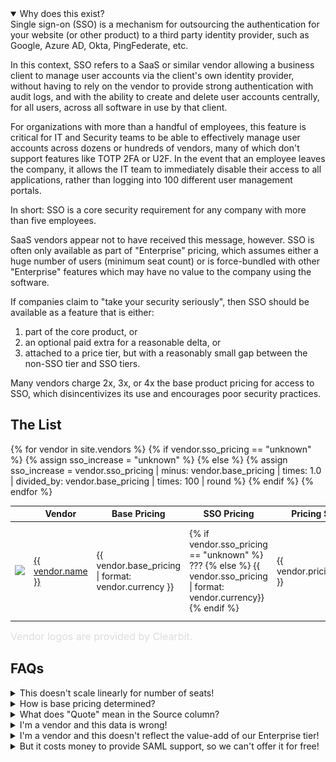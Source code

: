 ---
---


<details open>
<summary>
Why does this exist?
</summary>
Single sign-on (SSO) is a mechanism for outsourcing the authentication for your website (or other product) to a third party identity provider, such as Google, Azure AD, Okta, PingFederate, etc.

In this context, SSO refers to a SaaS or similar vendor allowing a business client to manage user accounts via the client's own identity provider, without having to rely on the vendor to provide strong authentication with audit logs, and with the ability to create and delete user accounts centrally, for all users, across all software in use by that client.

For organizations with more than a handful of employees, this feature is critical for IT and Security teams to be able to effectively manage user accounts across dozens or hundreds of vendors, many of which don't support features like TOTP 2FA or U2F. In the event that an employee leaves the company, it allows the IT team to immediately disable their access to all applications, rather than logging into 100 different user management portals.

In short: SSO is a core security requirement for any company with more than five employees.

SaaS vendors appear not to have received this message, however. SSO is often only available as part of "Enterprise" pricing, which assumes either a huge number of users (minimum seat count) or is force-bundled with other "Enterprise" features which may have no value to the company using the software.

If companies claim to "take your security seriously", then SSO should be available as a feature that is either:

1. part of the core product, or
1. an optional paid extra for a reasonable delta, or
1. attached to a price tier, but with a reasonably small gap between the non-SSO tier and SSO tiers.

Many vendors charge 2x, 3x, or 4x the base product pricing for access to SSO, which disincentivizes its use and encourages poor security practices.
</details>

## The List

<table class="sortable">
  <thead>
    <tr>
      <th class="sorttable_nosort"></th>
      <th>Vendor</th>
      <th>Base Pricing</th>
      <th>SSO Pricing</th>
      <th>Pricing Scheme</th>
      <th>Increase</th>
      <th>Notes</th>
      <th>Source</th>
      <th>Updated</th>
      <th class="sorttable_nosort"></th>
    </tr>
  </thead>
  <tbody>
    {% for vendor in site.vendors %}
      {% if vendor.sso_pricing == "unknown" %}
        {% assign sso_increase = "unknown" %}
      {% else %}
        {% assign sso_increase = vendor.sso_pricing | minus: vendor.base_pricing | times: 1.0 | divided_by: vendor.base_pricing | times: 100 | round %}
      {% endif %}
      <tr>
        <td class="actions">
          <img src="https://logo.clearbit.com/{{ vendor.vendor_url | remove: "www." | split: '//' | last | split: '/' | first }}?size=20" />
        </td>
        <td><a href="{{ vendor.vendor_url }}" target="_blank">{{ vendor.name }}</a></td>
        <td sorttable_customkey="{{ vendor.base_pricing }}">{{ vendor.base_pricing | format: vendor.currency }}</td>
        <td sorttable_customkey="{{ vendor.sso_pricing }}">
          {% if vendor.sso_pricing == "unknown" %}
            ???
          {% else %}
            {{ vendor.sso_pricing | format: vendor.currency}}
          {% endif %}
        </td>
        <td>{{ vendor.pricing_scheme }}</td>
        <td sorttable_customkey="{{ sso_increase }}">
          {% if sso_increase == "unknown" %}
            ???
          {% else %}
            {{ sso_increase }}%
          {% endif %}
        </td>
        <td style="font-size: 0.7em;">
          <div class="tooltip">{{ vendor.notes | truncate: 25 }}
            <span class="tooltiptext">{{ vendor.notes }}</span>
          </div>
        </td>
        <td>
          {% for source in vendor.pricing_sources %}
            {% if forloop.first == false %}
              &amp;
            {% endif %}
            {% if source contains "://" %}
              <a href="{{ source }}" target="_blank">&#128279;</a>
            {% else %}
              {{ source }}
            {% endif %}
          {% endfor %}
        </td>
        <td>{{ vendor.updated_at }}</td>
        <td class="actions">
          <a href="{{ site.github_url }}/edit/master/_vendors/{{ vendor.url | remove: "/vendors/" }}" target="_blank"><img src="img/pencil.svg" width="15" height="15" alt="Edit {{ vendor.name }}" /></a>
        </td>
      </tr>
    {% endfor %}
  </tbody>
</table>

<div style="font-size: 12pt; color: #dddddd;" markdown="span">Vendor logos are provided by Clearbit.</div>

## FAQs

<details>
<summary>
This doesn't scale linearly for number of seats!
</summary>
Correct. Since we don't know who's reading the page, it's easiest to just assume a team with no volume discount.
</details>

<details>
<summary>
How is base pricing determined?
</summary>
We disregard free tier pricing, as we can assume these aren't intended for long term business customer use. We also disregard "single person" pricing, under the assumption that we're looking on behalf of a team of 5, 10, or more people.
</details>

<details>
<summary>
What does "Quote" mean in the Source column?
</summary>
If a vendor doesn't list pricing but a user has submitted pricing based on a quote, it can be included here. If a vendor feels that their actual pricing is inaccurately reflected by this quote, feel free to let me know and I'll update the page.
</details>

<details>
<summary>
I'm a vendor and this data is wrong!
</summary>
Please feel free to submit a PR to this page, or reach out at sso @ myGitHubUsername dotcom. I only want this data to be accurate.
</details>

<details>
<summary>
I'm a vendor and this doesn't reflect the value-add of our Enterprise tier!
</summary>
That's the point. Decouple your security features from your value-added services. They should be priced separately.
</details>

<details>
<summary>
But it costs money to provide SAML support, so we can't offer it for free!
</summary>
  While I'd like people to really consider it a <em>bare minimum</em> feature for business SaaS, I'm OK with it costing a little extra to cover maintenance costs. If your SSO support is a 10% price hike, you're not on this list. But these percentage increases are not maintenance costs, they're revenue generation because you know your customers have no good options.
</details>
